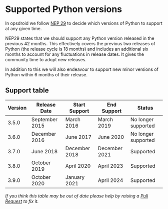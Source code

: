 # Supported Python versions

In opsdroid we follow [NEP 29](https://numpy.org/neps/nep-0029-deprecation_policy.html) to decide which versions of Python to support at any given time.

NEP29 states that we should support any Python version released in the previous 42 months. This effectively covers the previous two releases of Python (the release cycle is 18 months) and includes an additional six months to account for any fluctuations in release dates. It gives the community time to adopt new releases.

In addition to this we will also endeavour to support new minor versions of Python within 6 months of their release.

## Support table

| Version | Release Date   | Start Support | End Support   | Status              |
|---------|----------------|---------------|---------------|---------------------|
| 3.5.0   | September 2015 | March 2016    | March 2019    | No longer supported |
| 3.6.0   | December 2016  | June 2017     | June 2020     | No longer supported |
| 3.7.0   | June 2018      | December 2018 | December 2021 | Supported           |
| 3.8.0   | October 2019   | April 2020    | April 2023    | Supported           |
| 3.9.0   | October 2020   | January 2021  | April 2024    | Supported           |

_If you think this table may be out of date please help by raising a [Pull Request](https://github.com/opsdroid/opsdroid/edit/master/docs/project/supported-python-versions.md) to fix it._
